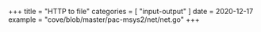+++
title = "HTTP to file"
categories = [ "input-output" ]
date = 2020-12-17
example = "cove/blob/master/pac-msys2/net/net.go"
+++
